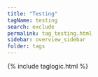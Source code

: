 ```yaml
---
title: "Testing"
tagName: testing
search: exclude
permalink: tag_testing.html
sidebar: overview_sidebar
folder: tags
---
```

{% include taglogic.html %}


